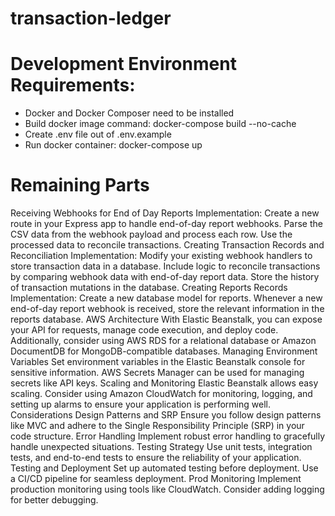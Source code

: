 # transaction-ledger

# Development Environment Requirements:

- Docker and Docker Composer need to be installed
- Build docker image command: docker-compose build --no-cache
- Create .env file out of .env.example
- Run docker container: docker-compose up


# Remaining Parts
Receiving Webhooks for End of Day Reports
Implementation:
Create a new route in your Express app to handle end-of-day report webhooks.
Parse the CSV data from the webhook payload and process each row.
Use the processed data to reconcile transactions.
Creating Transaction Records and Reconciliation
Implementation:
Modify your existing webhook handlers to store transaction data in a database.
Include logic to reconcile transactions by comparing webhook data with end-of-day report data.
Store the history of transaction mutations in the database.
Creating Reports Records
Implementation:
Create a new database model for reports.
Whenever a new end-of-day report webhook is received, store the relevant information in the reports database.
AWS Architecture
With Elastic Beanstalk, you can expose your API for requests, manage code execution, and deploy code.
Additionally, consider using AWS RDS for a relational database or Amazon DocumentDB for MongoDB-compatible databases.
Managing Environment Variables
Set environment variables in the Elastic Beanstalk console for sensitive information.
AWS Secrets Manager can be used for managing secrets like API keys.
Scaling and Monitoring
Elastic Beanstalk allows easy scaling.
Consider using Amazon CloudWatch for monitoring, logging, and setting up alarms to ensure your application is performing well.
Considerations
Design Patterns and SRP
Ensure you follow design patterns like MVC and adhere to the Single Responsibility Principle (SRP) in your code structure.
Error Handling
Implement robust error handling to gracefully handle unexpected situations.
Testing Strategy
Use unit tests, integration tests, and end-to-end tests to ensure the reliability of your application.
Testing and Deployment
Set up automated testing before deployment.
Use a CI/CD pipeline for seamless deployment.
Prod Monitoring
Implement production monitoring using tools like CloudWatch.
Consider adding logging for better debugging.